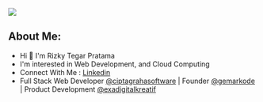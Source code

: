 [![](https://komarev.com/ghpvc/?username=rizkytegar&label=rizkytegar+profile+visitor&style=for-the-badge)
](https://komarev.com/ghpvc/?username=rizkytegar&label=rizkytegar+profile+visitor&style=for-the-badge)
## About Me:
- Hi 👋 I'm Rizky Tegar Pratama<br>
- I'm interested in Web Development, and Cloud Computing  <br>
- Connect With Me : [Linkedin](https://www.linkedin.com/in/rizkytegarpratama/) <br>
- Full Stack Web Developer [@ciptagrahasoftware](https://github.com/ciptagrahasoftware) | Founder [@gemarkode](https://github.com/gemarkode) | Product Development [@exadigitalkreatif](https://github.com/exadigitalkreatif) 
